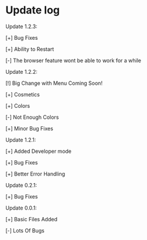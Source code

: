 <h1>Update log</h1>
<span>
<p>Update 1.2.3:</p>
    <p>[+] Bug Fixes</p>
    <p>[+] Ability to Restart</p>
    <p>[-] The browser feature wont be able to work for a while</p>
<p>Update 1.2.2:</p>
    <p>[!] Big Change with Menu Coming Soon!</p>
    <p>[+] Cosmetics</p>
    <p>[+] Colors</p>
        <p>[-] Not Enough Colors</p>
    <p>[+] Minor Bug Fixes</p>
<p>Update 1.2.1:</p>
    <p>[+] Added Developer mode</p>
    <p>[+] Bug Fixes</p>
    <p>[+] Better Error Handling</p>
<p>Update 0.2.1:</p>
    <p>[+] Bug Fixes</p>
<p>Update 0.0.1:</p>
    <p>[+] Basic Files Added</p>
        <p>[-] Lots Of Bugs</p>
</span>